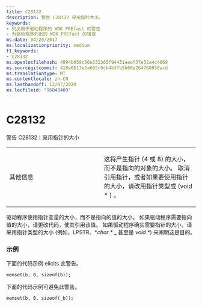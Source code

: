 ```yaml
---
title: C28132
description: 警告 C28132 采用指针大小。
keywords:
- 列出用于驱动程序的 WDK PREfast 的警告
- 为驱动程序列出的 WDK PREfast 的错误
ms.date: 04/20/2017
ms.localizationpriority: medium
f1_keywords:
- C28132
ms.openlocfilehash: 4994b059c56e332365f94431aeef37e32a4c4069
ms.sourcegitcommit: 418e6617e2a695c9cb4b37b5b60e264760858acd
ms.translationtype: MT
ms.contentlocale: zh-CN
ms.lasthandoff: 12/07/2020
ms.locfileid: "96840409"
---
```

# <a name="c28132"></a>C28132


警告 C28132：采用指针的大小

<table>
<colgroup>
<col width="50%" />
<col width="50%" />
</colgroup>
<tbody>
<tr class="odd">
<td align="left"><p>其他信息</p></td>
<td align="left"><p>这将产生指针 (4 或 8) 的大小，而不是指向的对象的大小。 取消引用指针，或者如果要使用指针的大小，请改用指针类型或 (void * ) 。</p></td>
</tr>
</tbody>
</table>

 

驱动程序使用指针变量的大小，而不是指向的值的大小。 如果驱动程序需要指向值的大小，请更改代码，使其引用该值。 如果驱动程序确实需要指针的大小，请采用指针类型的大小 (例如，LPSTR、**char \** _ 甚至是 _*void \**_) 来阐明这是目的。

### <a name="span-idexamplespanspan-idexamplespanexample"></a><span id="example"></span><span id="EXAMPLE"></span>示例

下面的代码示例 elicits 此警告。

```
memset(b, 0, sizeof(b));
```

下面的代码示例可避免此警告。

```
memset(b, 0, sizeof(_b));
```

 

 





